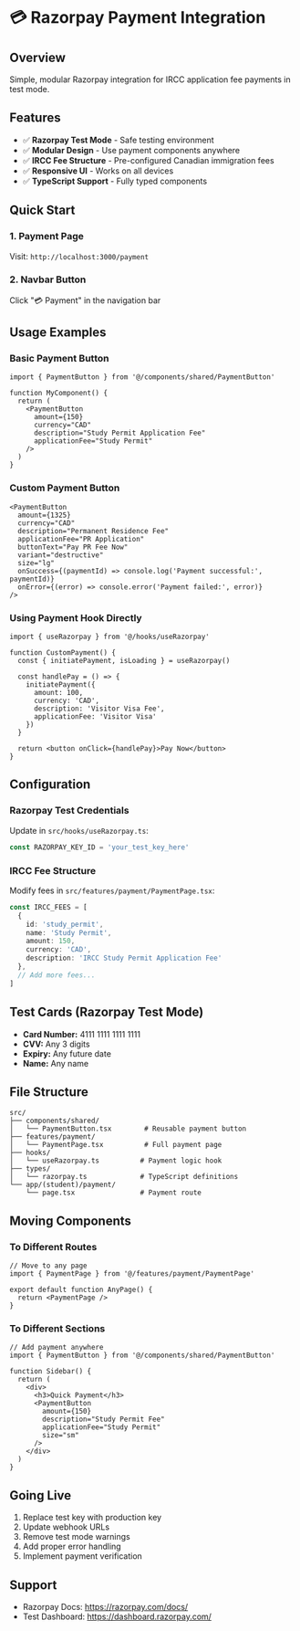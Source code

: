 # 💳 Razorpay Payment Integration

## Overview
Simple, modular Razorpay integration for IRCC application fee payments in test mode.

## Features
- ✅ **Razorpay Test Mode** - Safe testing environment
- ✅ **Modular Design** - Use payment components anywhere
- ✅ **IRCC Fee Structure** - Pre-configured Canadian immigration fees
- ✅ **Responsive UI** - Works on all devices
- ✅ **TypeScript Support** - Fully typed components

## Quick Start

### 1. Payment Page
Visit: `http://localhost:3000/payment`

### 2. Navbar Button
Click "💳 Payment" in the navigation bar

## Usage Examples

### Basic Payment Button
```tsx
import { PaymentButton } from '@/components/shared/PaymentButton'

function MyComponent() {
  return (
    <PaymentButton
      amount={150}
      currency="CAD"
      description="Study Permit Application Fee"
      applicationFee="Study Permit"
    />
  )
}
```

### Custom Payment Button
```tsx
<PaymentButton
  amount={1325}
  currency="CAD"
  description="Permanent Residence Fee"
  applicationFee="PR Application"
  buttonText="Pay PR Fee Now"
  variant="destructive"
  size="lg"
  onSuccess={(paymentId) => console.log('Payment successful:', paymentId)}
  onError={(error) => console.error('Payment failed:', error)}
/>
```

### Using Payment Hook Directly
```tsx
import { useRazorpay } from '@/hooks/useRazorpay'

function CustomPayment() {
  const { initiatePayment, isLoading } = useRazorpay()
  
  const handlePay = () => {
    initiatePayment({
      amount: 100,
      currency: 'CAD',
      description: 'Visitor Visa Fee',
      applicationFee: 'Visitor Visa'
    })
  }
  
  return <button onClick={handlePay}>Pay Now</button>
}
```

## Configuration

### Razorpay Test Credentials
Update in `src/hooks/useRazorpay.ts`:
```typescript
const RAZORPAY_KEY_ID = 'your_test_key_here'
```

### IRCC Fee Structure
Modify fees in `src/features/payment/PaymentPage.tsx`:
```typescript
const IRCC_FEES = [
  {
    id: 'study_permit',
    name: 'Study Permit',
    amount: 150,
    currency: 'CAD',
    description: 'IRCC Study Permit Application Fee'
  },
  // Add more fees...
]
```

## Test Cards (Razorpay Test Mode)
- **Card Number:** 4111 1111 1111 1111
- **CVV:** Any 3 digits  
- **Expiry:** Any future date
- **Name:** Any name

## File Structure
```
src/
├── components/shared/
│   └── PaymentButton.tsx        # Reusable payment button
├── features/payment/
│   └── PaymentPage.tsx          # Full payment page
├── hooks/
│   └── useRazorpay.ts          # Payment logic hook
├── types/
│   └── razorpay.ts             # TypeScript definitions
└── app/(student)/payment/
    └── page.tsx                # Payment route
```

## Moving Components

### To Different Routes
```tsx
// Move to any page
import { PaymentPage } from '@/features/payment/PaymentPage'

export default function AnyPage() {
  return <PaymentPage />
}
```

### To Different Sections
```tsx
// Add payment anywhere
import { PaymentButton } from '@/components/shared/PaymentButton'

function Sidebar() {
  return (
    <div>
      <h3>Quick Payment</h3>
      <PaymentButton
        amount={150}
        description="Study Permit Fee"
        applicationFee="Study Permit"
        size="sm"
      />
    </div>
  )
}
```

## Going Live
1. Replace test key with production key
2. Update webhook URLs  
3. Remove test mode warnings
4. Add proper error handling
5. Implement payment verification

## Support
- Razorpay Docs: https://razorpay.com/docs/
- Test Dashboard: https://dashboard.razorpay.com/ 